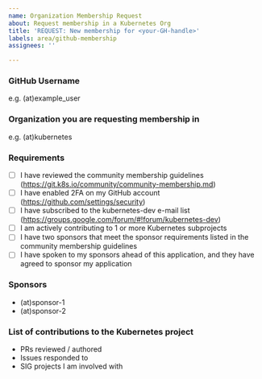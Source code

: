 ```yaml
---
name: Organization Membership Request
about: Request membership in a Kubernetes Org
title: 'REQUEST: New membership for <your-GH-handle>'
labels: area/github-membership
assignees: ''

---
```


### GitHub Username
e.g. (at)example_user

### Organization you are requesting membership in
e.g. (at)kubernetes

### Requirements
- [ ] I have reviewed the community membership guidelines (https://git.k8s.io/community/community-membership.md)
- [ ] I have enabled 2FA on my GitHub account (https://github.com/settings/security)
- [ ] I have subscribed to the kubernetes-dev e-mail list (https://groups.google.com/forum/#!forum/kubernetes-dev)
- [ ] I am actively contributing to 1 or more Kubernetes subprojects
- [ ] I have two sponsors that meet the sponsor requirements listed in the community membership guidelines
- [ ] I have spoken to my sponsors ahead of this application, and they have agreed to sponsor my application

### Sponsors
- (at)sponsor-1
- (at)sponsor-2

### List of contributions to the Kubernetes project
- PRs reviewed / authored
- Issues responded to
- SIG projects I am involved with
